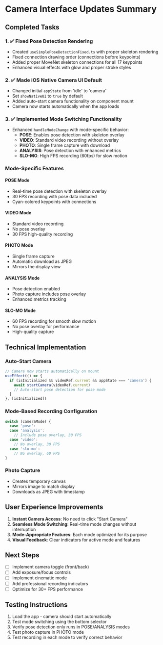 # Camera Interface Updates Summary

## Completed Tasks

### 1. ✅ Fixed Pose Detection Rendering
- Created `useSimplePoseDetectionFixed.ts` with proper skeleton rendering
- Fixed connection drawing order (connections before keypoints)
- Added proper MoveNet skeleton connections for all 17 keypoints
- Enhanced visual effects with glow and proper stroke styles

### 2. ✅ Made iOS Native Camera UI Default
- Changed initial `appState` from 'idle' to 'camera'
- Set `showNativeUI` to `true` by default
- Added auto-start camera functionality on component mount
- Camera now starts automatically when the app loads

### 3. ✅ Implemented Mode Switching Functionality
- Enhanced `handleModeChange` with mode-specific behavior:
  - **POSE**: Enables pose detection with skeleton overlay
  - **VIDEO**: Standard video recording without overlay
  - **PHOTO**: Single frame capture with download
  - **ANALYSIS**: Pose detection with enhanced metrics
  - **SLO-MO**: High FPS recording (60fps) for slow motion

### Mode-Specific Features

#### POSE Mode
- Real-time pose detection with skeleton overlay
- 30 FPS recording with pose data included
- Cyan-colored keypoints with connections

#### VIDEO Mode
- Standard video recording
- No pose overlay
- 30 FPS high-quality recording

#### PHOTO Mode
- Single frame capture
- Automatic download as JPEG
- Mirrors the display view

#### ANALYSIS Mode
- Pose detection enabled
- Photo capture includes pose overlay
- Enhanced metrics tracking

#### SLO-MO Mode
- 60 FPS recording for smooth slow motion
- No pose overlay for performance
- High-quality capture

## Technical Implementation

### Auto-Start Camera
```typescript
// Camera now starts automatically on mount
useEffect(() => {
  if (isInitialized && videoRef.current && appState === 'camera') {
    await startCamera(videoRef.current)
    // Auto-start pose detection for pose mode
  }
}, [isInitialized])
```

### Mode-Based Recording Configuration
```typescript
switch (cameraMode) {
  case 'pose':
  case 'analysis':
    // Include pose overlay, 30 FPS
  case 'video':
    // No overlay, 30 FPS
  case 'slo-mo':
    // No overlay, 60 FPS
}
```

### Photo Capture
- Creates temporary canvas
- Mirrors image to match display
- Downloads as JPEG with timestamp

## User Experience Improvements

1. **Instant Camera Access**: No need to click "Start Camera"
2. **Seamless Mode Switching**: Real-time mode changes without interruption
3. **Mode-Appropriate Features**: Each mode optimized for its purpose
4. **Visual Feedback**: Clear indicators for active mode and features

## Next Steps

- [ ] Implement camera toggle (front/back)
- [ ] Add exposure/focus controls
- [ ] Implement cinematic mode
- [ ] Add professional recording indicators
- [ ] Optimize for 30+ FPS performance

## Testing Instructions

1. Load the app - camera should start automatically
2. Test mode switching using the bottom selector
3. Verify pose detection only runs in POSE/ANALYSIS modes
4. Test photo capture in PHOTO mode
5. Test recording in each mode to verify correct behavior